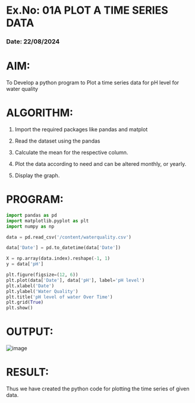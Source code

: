 # Ex.No: 01A PLOT A TIME SERIES DATA
###  Date: 22/08/2024

# AIM:
To Develop a python program to Plot a time series data for pH level for water quality

# ALGORITHM:

1. Import the required packages like pandas and matplot

2. Read the dataset using the pandas

3. Calculate the mean for the respective column.

4. Plot the data according to need and can be altered monthly, or yearly.

5. Display the graph.

# PROGRAM:

```py
import pandas as pd
import matplotlib.pyplot as plt
import numpy as np
```
```py
data = pd.read_csv('/content/waterquality.csv')
```
```py
data['Date'] = pd.to_datetime(data['Date'])
```

```py
X = np.array(data.index).reshape(-1, 1)
y = data['pH']
```

```py
plt.figure(figsize=(12, 6))
plt.plot(data['Date'], data['pH'], label='pH level')
plt.xlabel('Date')
plt.ylabel('Water Quality')
plt.title('pH level of water Over Time')
plt.grid(True)
plt.show()
```

# OUTPUT:

![image](https://github.com/user-attachments/assets/365a8ea8-3c05-4ec9-9987-3ad736880cb6)


# RESULT:
Thus we have created the python code for plotting the time series of given data.
